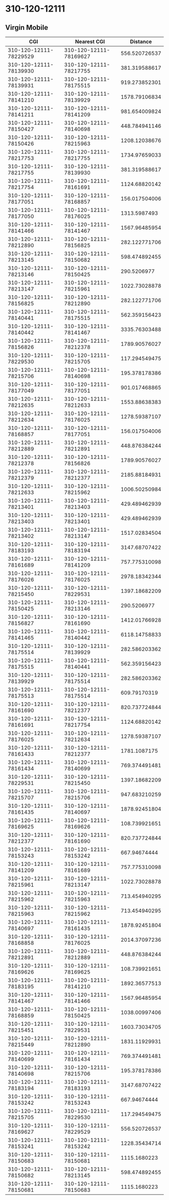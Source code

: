 # 310-120-12111
## Virgin Mobile


| CGI | Nearest CGI | Distance |
|-----|-------------|----------|
| 310-120-12111-78229529 | 310-120-12111-78169627 | 556.520726537 |
| 310-120-12111-78139930 | 310-120-12111-78217755 | 381.319588617 |
| 310-120-12111-78139931 | 310-120-12111-78175515 | 919.273852301 |
| 310-120-12111-78141210 | 310-120-12111-78139929 | 1578.79106834 |
| 310-120-12111-78141211 | 310-120-12111-78141209 | 981.654009824 |
| 310-120-12111-78150427 | 310-120-12111-78140698 | 448.784941146 |
| 310-120-12111-78150426 | 310-120-12111-78215963 | 1208.12038676 |
| 310-120-12111-78217753 | 310-120-12111-78217755 | 1734.97659033 |
| 310-120-12111-78217755 | 310-120-12111-78139930 | 381.319588617 |
| 310-120-12111-78217754 | 310-120-12111-78161691 | 1124.68820142 |
| 310-120-12111-78177051 | 310-120-12111-78168857 | 156.017504006 |
| 310-120-12111-78177050 | 310-120-12111-78176025 | 1313.5987493 |
| 310-120-12111-78141466 | 310-120-12111-78141467 | 1567.96485954 |
| 310-120-12111-78212890 | 310-120-12111-78156825 | 282.122771706 |
| 310-120-12111-78213145 | 310-120-12111-78150682 | 598.474892455 |
| 310-120-12111-78213146 | 310-120-12111-78150425 | 290.5206977 |
| 310-120-12111-78213147 | 310-120-12111-78215961 | 1022.73028878 |
| 310-120-12111-78156825 | 310-120-12111-78212890 | 282.122771706 |
| 310-120-12111-78140441 | 310-120-12111-78175515 | 562.359156423 |
| 310-120-12111-78140442 | 310-120-12111-78141467 | 3335.76303488 |
| 310-120-12111-78156826 | 310-120-12111-78212378 | 1789.90576027 |
| 310-120-12111-78229530 | 310-120-12111-78215705 | 117.294549475 |
| 310-120-12111-78215706 | 310-120-12111-78140698 | 195.378178386 |
| 310-120-12111-78177049 | 310-120-12111-78177051 | 901.017468865 |
| 310-120-12111-78212635 | 310-120-12111-78212633 | 1553.88638383 |
| 310-120-12111-78212634 | 310-120-12111-78176025 | 1278.59387107 |
| 310-120-12111-78168857 | 310-120-12111-78177051 | 156.017504006 |
| 310-120-12111-78212889 | 310-120-12111-78212891 | 448.876384244 |
| 310-120-12111-78212378 | 310-120-12111-78156826 | 1789.90576027 |
| 310-120-12111-78212379 | 310-120-12111-78212377 | 2185.88184931 |
| 310-120-12111-78212633 | 310-120-12111-78215962 | 1006.50250984 |
| 310-120-12111-78213401 | 310-120-12111-78213403 | 429.489462939 |
| 310-120-12111-78213403 | 310-120-12111-78213401 | 429.489462939 |
| 310-120-12111-78213402 | 310-120-12111-78213147 | 1517.02834504 |
| 310-120-12111-78183193 | 310-120-12111-78183194 | 3147.68707422 |
| 310-120-12111-78161689 | 310-120-12111-78141209 | 757.775310098 |
| 310-120-12111-78176026 | 310-120-12111-78176025 | 2978.18342344 |
| 310-120-12111-78215450 | 310-120-12111-78229531 | 1397.18682209 |
| 310-120-12111-78150425 | 310-120-12111-78213146 | 290.5206977 |
| 310-120-12111-78156827 | 310-120-12111-78161690 | 1412.01766928 |
| 310-120-12111-78141465 | 310-120-12111-78140442 | 6118.14758833 |
| 310-120-12111-78175514 | 310-120-12111-78139929 | 282.586203362 |
| 310-120-12111-78175515 | 310-120-12111-78140441 | 562.359156423 |
| 310-120-12111-78139929 | 310-120-12111-78175514 | 282.586203362 |
| 310-120-12111-78175513 | 310-120-12111-78175514 | 609.79170319 |
| 310-120-12111-78161690 | 310-120-12111-78212377 | 820.737724844 |
| 310-120-12111-78161691 | 310-120-12111-78217754 | 1124.68820142 |
| 310-120-12111-78176025 | 310-120-12111-78212634 | 1278.59387107 |
| 310-120-12111-78161433 | 310-120-12111-78212377 | 1781.1087175 |
| 310-120-12111-78161434 | 310-120-12111-78140699 | 769.374491481 |
| 310-120-12111-78229531 | 310-120-12111-78215450 | 1397.18682209 |
| 310-120-12111-78215707 | 310-120-12111-78215706 | 947.683210259 |
| 310-120-12111-78161435 | 310-120-12111-78140697 | 1878.92451804 |
| 310-120-12111-78169625 | 310-120-12111-78169626 | 108.739921651 |
| 310-120-12111-78212377 | 310-120-12111-78161690 | 820.737724844 |
| 310-120-12111-78153243 | 310-120-12111-78153242 | 667.94674444 |
| 310-120-12111-78141209 | 310-120-12111-78161689 | 757.775310098 |
| 310-120-12111-78215961 | 310-120-12111-78213147 | 1022.73028878 |
| 310-120-12111-78215962 | 310-120-12111-78215963 | 713.454940295 |
| 310-120-12111-78215963 | 310-120-12111-78215962 | 713.454940295 |
| 310-120-12111-78140697 | 310-120-12111-78161435 | 1878.92451804 |
| 310-120-12111-78168858 | 310-120-12111-78176025 | 2014.37097236 |
| 310-120-12111-78212891 | 310-120-12111-78212889 | 448.876384244 |
| 310-120-12111-78169626 | 310-120-12111-78169625 | 108.739921651 |
| 310-120-12111-78183195 | 310-120-12111-78141210 | 1892.36577513 |
| 310-120-12111-78141467 | 310-120-12111-78141466 | 1567.96485954 |
| 310-120-12111-78168859 | 310-120-12111-78150425 | 1038.00997406 |
| 310-120-12111-78215451 | 310-120-12111-78229531 | 1603.73034705 |
| 310-120-12111-78215449 | 310-120-12111-78212890 | 1831.11929931 |
| 310-120-12111-78140699 | 310-120-12111-78161434 | 769.374491481 |
| 310-120-12111-78140698 | 310-120-12111-78215706 | 195.378178386 |
| 310-120-12111-78183194 | 310-120-12111-78183193 | 3147.68707422 |
| 310-120-12111-78153242 | 310-120-12111-78153243 | 667.94674444 |
| 310-120-12111-78215705 | 310-120-12111-78229530 | 117.294549475 |
| 310-120-12111-78169627 | 310-120-12111-78229529 | 556.520726537 |
| 310-120-12111-78153241 | 310-120-12111-78153242 | 1228.35434714 |
| 310-120-12111-78150683 | 310-120-12111-78150681 | 1115.1680223 |
| 310-120-12111-78150682 | 310-120-12111-78213145 | 598.474892455 |
| 310-120-12111-78150681 | 310-120-12111-78150683 | 1115.1680223 |
